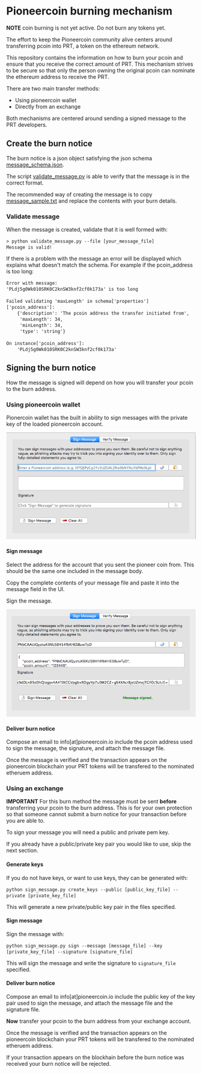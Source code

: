 # Pioneercoin burning mechanism

**NOTE** coin burning is not yet active. Do not burn any tokens yet.

The effort to keep the Pioneercoin community alive centers around transferring
pcoin into PRT, a token on the ethereum network.

This repository contains the information on how to burn your pcoin and ensure
that you receive the correct amount of PRT. This mechanism strives to be 
secure so that only the person owning the original pcoin can nominate the 
ethereum address to receive the PRT.

There are two main transfer methods:
- Using pioneercoin wallet
- Directly from an exchange

Both mechanisms are centered around sending a signed message to the PRT developers.

## Create the burn notice

The burn notice is a json object satisfying the json schema
 [message_schema.json](message_schema.json).

The script [validate_message.py](validate_message.py) is able to verify that the
message is in the correct format.

The recommended way of creating the message is to copy [message_sample.txt](message_sample.txt)
and replace the contents with your burn details.

### Validate message

When the message is created, validate that it is well formed with:

```
> python validate_message.py --file [your_message_file]
Message is valid!
```

If there is a problem with the message an error will be displayed which
explains what doesn't match the schema. For example if the pcoin_address is too
long:

```
Error with message:
'PLdj5g0Wk010SRK0C2knSW3knf2cf0k173a' is too long

Failed validating 'maxLength' in schema['properties']['pcoin_address']:
    {'description': 'The pcoin address the transfer initiated from',
     'maxLength': 34,
     'minLength': 34,
     'type': 'string'}

On instance['pcoin_address']:
    'PLdj5g0Wk010SRK0C2knSW3knf2cf0k173a'
```

## Signing the burn notice

How the message is signed will depend on how you will transfer your pcoin to the
burn address.

### Using pioneercoin wallet

Pionercoin wallet has the built in ability to sign messages with the private key
of the loaded pioneercoin account.

![sign message](images/sign_message_window.png)

#### Sign message

Select the address for the account that you sent the pioneer coin from. This 
should be the same one included in the message body.

Copy the complete contents of your message file and paste it into the message
field in the UI.

Sign the message.

![sign message](images/signed_message.png)

#### Deliver burn notice

Compose an email to info[at]pioneercoin.io include the pcoin address used to
sign the message, the signature, and attach the message file.

Once the message is verified and the transaction appears on the pioneercoin
blockchain your PRT tokens will be transfered to the nominated etheruem address.

### Using an exchange

**IMPORTANT** For this burn method the message must be sent **before** transferring
your pcoin to the burn address. This is for your own protection so that someone
cannot submit a burn notice for your transaction before you are able to.

To sign your message you will need a public and private pem key.

If you already have a public/private key pair you would like to use, skip the next
section.

#### Generate keys

If you do not have keys, or want to use keys, they can be generated with:

```
python sign_message.py create_keys --public [public_key_file] --private [private_key_file]
```

This will generate a new private/public key pair in the files specified.

#### Sign message

Sign the message with:

```
python sign_message.py sign --message [message_file] --key [private_key_file] --signature [signature_file]
```

This will sign the message and write the signature to ```signature_file``` specified.

#### Deliver burn notice

Compose an email to info[at]pioneercoin.io include the public key of the key pair used to
sign the message, and attach the message file and the signature file.

**Now** transfer your pcoin to the burn address from your exchange account.

Once the message is verified and the transaction appears on the pioneercoin
blockchain your PRT tokens will be transfered to the nominated etheruem address.

If your transaction appears on the blockhain before the burn notice was received
your burn notice will be rejected.